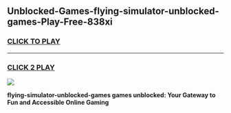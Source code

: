 
## Unblocked-Games-flying-simulator-unblocked-games-Play-Free-838xi
<h3>
<a href="https://premium76.site?title=flying-simulator-unblocked-games&ref=22A">CLICK TO PLAY</a></h3>
<hr>

<h3>
<a href="https://premium76.site?title=flying-simulator-unblocked-games&ref=22A">CLICK 2 PLAY</a>
  
</h3>

<a href="https://premium76.site?title=flying-simulator-unblocked-games&ref=22A"><img src="https://clearcache.store/games.png"></a>


**flying-simulator-unblocked-games games unblocked: Your Gateway to Fun and Accessible Online Gaming**
